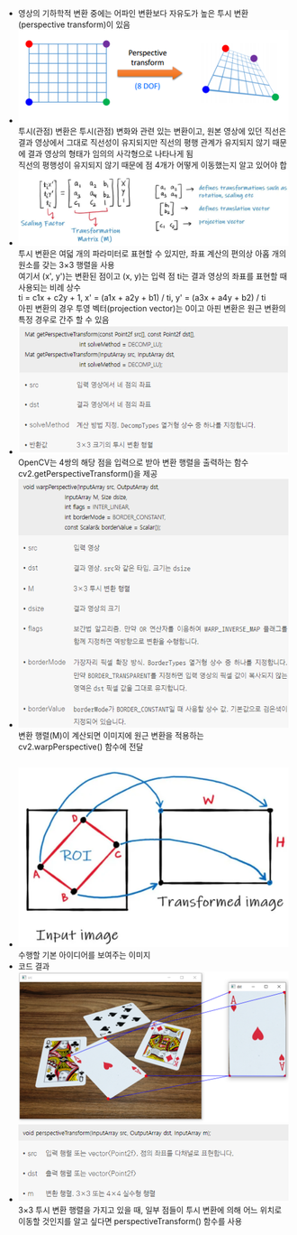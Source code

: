 * 영상의 기하학적 변환 중에는 어파인 변환보다 자유도가 높은 투시 변환(perspective transform)이 있음
* <img src="./img/OCV027.PNG"/> <br/> 투시(관점) 변환은 투시(관점) 변화와 관련 있는 변환이고, 원본 영상에 있던 직선은 결과 영상에서 그대로 직선성이 유지되지만 직선의 평행 관계가 유지되지 않기 때문에 결과 영상의 형태가 임의의 사각형으로 나타나게 됨 <br/> 직선의 평행성이 유지되지 않기 때문에 점 4개가 어떻게 이동했는지 알고 있어야 합
* <img src="./img/OCV028.PNG"/> <br/> 투시 변환은 여덟 개의 파라미터로 표현할 수 있지만, 좌표 계산의 편의상 아홉 개의 원소를 갖는 3×3 행렬을 사용 <br/> 여기서 (x', y')는 변환된 점이고 (x, y)는 입력 점 ti는 결과 영상의 좌표를 표현할 때 사용되는 비례 상수 <br/> ti = c1x + c2y + 1, x' = (a1x + a2y + b1) / ti, y' = (a3x + a4y + b2) / ti <br/> 아핀 변환의 경우 투영 벡터(projection vector)는 0이고 아핀 변환은 원근 변환의 특정 경우로 간주 할 수 있음
* <img src="./img/OCV029.PNG"/> <br/> OpenCV는 4쌍의 해당 점을 입력으로 받아 변환 행렬을 출력하는 함수 cv2.getPerspectiveTransform()을 제공
* <img src="./img/OCV030.PNG"/> <br/> 변환 행렬(M)이 계산되면 이미지에 원근 변환을 적용하는 cv2.warpPerspective() 함수에 전달
```cpp

```
* <img src="./img/OCV031.PNG"/> <br/> 수행할 기본 아이디어를 보여주는 이미지
* 코드 결과 <br/> <img src="./img/OCV032.PNG"/> 
* <img src="./img/OCV033.PNG"/> <br/> 3×3 투시 변환 행렬을 가지고 있을 때, 일부 점들이 투시 변환에 의해 어느 위치로 이동할 것인지를 알고 싶다면 perspectiveTransform() 함수를 사용
